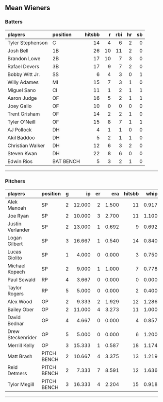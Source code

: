 ## Mean Wieners

### Batters

 
|players          |position  | hitsbb|  r| rbi| hr| sb| 
|:----------------|:---------|------:|--:|---:|--:|--:| 
|Tyler Stephenson |C         |     14|  4|   6|  2|  0| 
|Josh Bell        |1B        |     26| 10|  11|  2|  0| 
|Brandon Lowe     |2B        |     17| 10|   7|  3|  0| 
|Rafael Devers    |3B        |     17|  9|   7|  2|  0| 
|Bobby Witt Jr.   |SS        |      6|  4|   3|  0|  1| 
|Willy Adames     |MI        |     15|  7|   3|  1|  0| 
|Miguel Sano      |CI        |     11|  1|   2|  1|  1| 
|Aaron Judge      |OF        |     16|  5|   2|  1|  1| 
|Joey Gallo       |OF        |     10|  0|   0|  0|  0| 
|Trent Grisham    |OF        |     14|  2|   2|  1|  0| 
|Tyler O'Neill    |OF        |     15|  8|   7|  1|  1| 
|AJ Pollock       |DH        |      4|  1|   1|  0|  0| 
|Akil Baddoo      |DH        |      5|  2|   1|  1|  0| 
|Christian Walker |DH        |     12|  6|   3|  2|  0| 
|Steven Kwan      |DH        |     22|  8|   6|  0|  0| 
|Edwin Rios       |BAT BENCH |      5|  3|   2|  1|  0| 

* * *

### Pitchers

 
|players           |position    |  g|     ip| er|   era| hitsbb|  whip| so|  w| sv| 
|:-----------------|:-----------|--:|------:|--:|-----:|------:|-----:|--:|--:|--:| 
|Alek Manoah       |SP          |  2| 12.000|  2| 1.500|     11| 0.917| 13|  2|  0| 
|Joe Ryan          |SP          |  2| 10.000|  3| 2.700|     11| 1.100| 11|  1|  0| 
|Justin Verlander  |SP          |  2| 13.000|  1| 0.692|      9| 0.692| 15|  1|  0| 
|Logan Gilbert     |SP          |  3| 16.667|  1| 0.540|     14| 0.840| 15|  2|  0| 
|Lucas Giolito     |SP          |  1|  4.000|  0| 0.000|      3| 0.750|  6|  0|  0| 
|Michael Kopech    |SP          |  2|  9.000|  1| 1.000|      7| 0.778|  8|  0|  0| 
|Paul Sewald       |RP          |  4|  3.667|  0| 0.000|      0| 0.000|  3|  0|  0| 
|Taylor Rogers     |RP          |  5|  5.000|  0| 0.000|      2| 0.400|  5|  0|  5| 
|Alex Wood         |OP          |  2|  9.333|  2| 1.929|     12| 1.286| 11|  1|  0| 
|Bailey Ober       |OP          |  2| 11.000|  4| 3.273|     11| 1.000|  7|  1|  0| 
|David Bednar      |OP          |  4|  4.667|  0| 0.000|      4| 0.857|  4|  0|  1| 
|Drew Steckenrider |OP          |  5|  5.000|  0| 0.000|      6| 1.200|  2|  0|  1| 
|Merrill Kelly     |OP          |  3| 15.333|  1| 0.587|     18| 1.174| 18|  1|  0| 
|Matt Brash        |PITCH BENCH |  2| 10.667|  4| 3.375|     13| 1.219| 11|  1|  0| 
|Reid Detmers      |PITCH BENCH |  2|  7.333|  7| 8.591|     12| 1.636|  8|  0|  0| 
|Tylor Megill      |PITCH BENCH |  3| 16.333|  4| 2.204|     15| 0.918| 15|  2|  0| 


* * *


